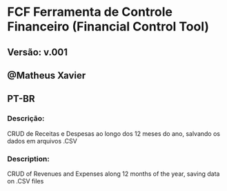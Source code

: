 # FCF Ferramenta de Controle Financeiro (Financial Control Tool)
## Versão: v.001
## @Matheus Xavier
## PT-BR

### Descrição:
CRUD de Receitas e Despesas ao longo dos 12 meses do ano, salvando os dados em arquivos .CSV

### Description:
CRUD of Revenues and Expenses along 12 months of the year, saving data on .CSV files
